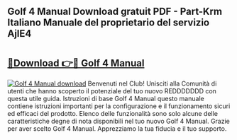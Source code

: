 ## Golf 4 Manual Download gratuit PDF - Part-Krm Italiano Manuale del proprietario del servizio AjlE4

# <h2><a href="http://df9gmrd.blite.top/?on=Golf+4+Manual">🔗Download 👉🔴 Golf 4 Manual</a></h2>

[![Golf 4 Manual download](https://i.imgur.com/lujVjoI.png)](http://df9gmrd.blite.top/?on=Golf+4+Manual)
Benvenuti nel Club! Unisciti alla Comunità di utenti che hanno scoperto il potenziale del tuo nuovo REDDDDDDD con questa utile guida. Istruzioni di base Golf 4 Manual questo manuale contiene istruzioni importanti per la configurazione e il funzionamento sicuri ed efficaci del prodotto. Elenco delle funzionalità sono solo alcune delle caratteristiche degne di nota disponibili nel tuo nuovo Golf 4 Manual. Grazie per aver scelto Golf 4 Manual. Apprezziamo la tua fiducia e il tuo supporto.
